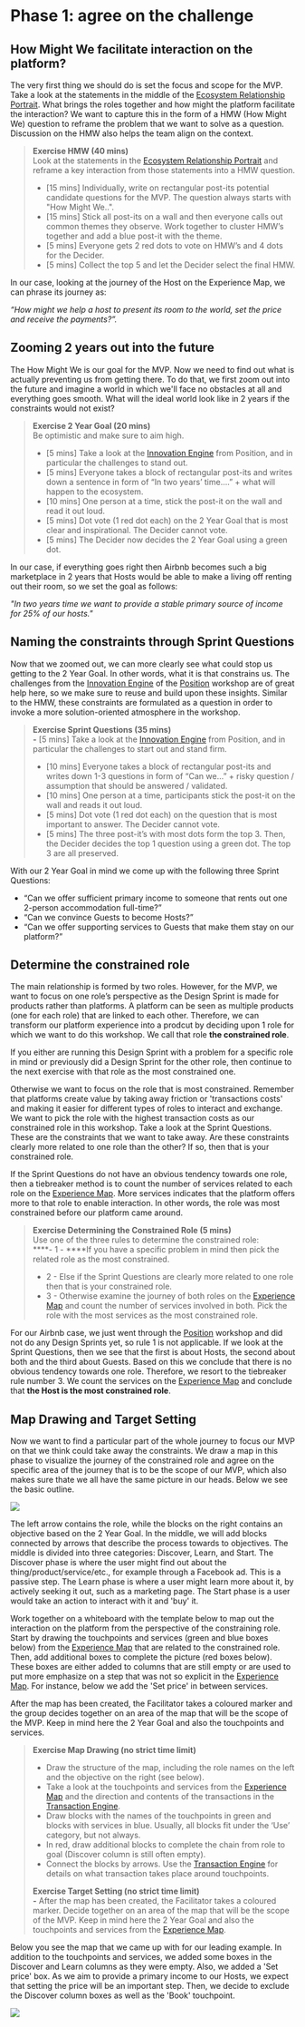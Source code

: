 # Phase 1: agree on the challenge

## How Might We facilitate interaction on the platform?

The very first thing we should do is set the focus and scope for the MVP. Take a look at the statements in the middle of the [Ecosystem Relationship Portrait](recap-inputs-from-position.md#the-main-ecosystem-relationship-from-the-ecosystem-portrait-canvas). What brings the roles together and how might the platform facilitate the interaction? We want to capture this in the form of a HMW \(How Might We\) question to reframe the problem that we want to solve as a question. Discussion on the HMW also helps the team align on the context.

> **Exercise HMW \(40 mins\)**  
> Look at the statements in the [Ecosystem Relationship Portrait](recap-inputs-from-position.md#the-main-ecosystem-relationship-from-the-ecosystem-portrait-canvas) and reframe a key interaction from those statements into a HMW question.   
> - \[15 mins\] Individually, write on rectangular post-its potential candidate questions for the MVP. The question always starts with "How Might We..".  
> - \[15 mins\] Stick all post-its on a wall and then everyone calls out common themes they observe. Work together to cluster HMW’s together and add a blue post-it with the theme.   
> - \[5 mins\] Everyone gets 2 red dots to vote on HMW’s and 4 dots for the Decider.   
> - \[5 mins\] Collect the top 5 and let the Decider select the final HMW.

In our case, looking at the journey of the Host on the Experience Map, we can phrase its journey as: 

_“How might we help a host to present its room to the world, set the price and receive the payments?”._

## Zooming 2 years out into the future

The How Might We is our goal for the MVP. Now we need to find out what is actually preventing us from getting there. To do that, we first zoom out into the future and imagine a world in which we'll face no obstacles at all and everything goes smooth. What will the ideal world look like in 2 years if the constraints would not exist? 

> **Exercise 2 Year Goal \(20 mins\)**  
> Be optimistic and make sure to aim high.   
> - \[5 mins\] Take a look at the [Innovation Engine](recap-inputs-from-position.md#the-challenges-and-services-from-the-innovation-engine) from Position, and in particular the challenges to stand out.   
> - \[5 mins\] Everyone takes a block of rectangular post-its and writes down a sentence in form of “In two years’ time….” + what will happen to the ecosystem.   
> - \[10 mins\] One person at a time, stick the post-it on the wall and read it out loud.   
> - \[5 mins\] Dot vote \(1 red dot each\) on the 2 Year Goal that is most clear and inspirational. The Decider cannot vote.   
> - \[5 mins\] The Decider now decides the 2 Year Goal using a green dot.

In our case, if everything goes right then Airbnb becomes such a big marketplace in 2 years that Hosts would be able to make a living off renting out their room, so we set the goal as follows: 

_"In two years time we want to provide a stable primary source of income for 25% of our hosts."_

## Naming the constraints through Sprint Questions

Now that we zoomed out, we can more clearly see what could stop us getting to the 2 Year Goal. In other words, what it is that constrains us. The challenges from the [Innovation Engine](recap-inputs-from-position.md#the-challenges-and-services-from-the-innovation-engine) of the [Position](https://position.futuring-architectures.com/) workshop are of great help here, so we make sure to reuse and build upon these insights. Similar to the HMW, these constraints are formulated as a question in order to invoke a more solution-oriented atmosphere in the workshop.

> **Exercise Sprint Questions \(35 mins\)  
> -** \[5 mins\] Take a look at the [Innovation Engine](recap-inputs-from-position.md#the-challenges-and-services-from-the-innovation-engine) from Position, and in particular the challenges to start out and stand firm.­  
> - \[10 mins\] Everyone takes a block of rectangular post-its and writes down 1-3 questions  in form of “Can we...” + risky question / assumption that should be answered / validated.  
> - \[10 mins\] One person at a time, participants stick the post-it on the wall and reads it out loud.  
> - \[5 mins\] Dot vote \(1 red dot each\) on the question that is most important to answer. The Decider cannot vote.   
> - \[5 mins\] The three post-it’s with most dots form the top 3. Then, the Decider decides the top 1 question using a green dot. The top 3 are all preserved.

With our 2 Year Goal in mind we come up with the following three Sprint Questions:

* “Can we offer sufficient primary income to someone that rents out one 2-person accommodation full-time?” 
* “Can we convince Guests to become Hosts?” 
* “Can we offer supporting services to Guests that make them stay on our platform?”

## Determine the constrained role 

The main relationship is formed by two roles. However, for the MVP, we want to focus on one role’s perspective as the Design Sprint is made for products rather than platforms. A platform can be seen as multiple products \(one for each role\) that are linked to each other. Therefore, we can transform our platform experience into a prodcut by deciding upon 1 role for which we want to do this workshop. We call that role **the constrained role**.

If you either are running this Design Sprint with a problem for a specific role in mind or previously did a Design Sprint for the other role, then continue to the next exercise with that role as the most constrained one. 

Otherwise we want to focus on the role that is most constrained. Remember that platforms create value by taking away friction or 'transactions costs' and making it easier for different types of roles to interact and exchange. We want to pick the role with the highest transaction costs as our constrained role in this workshop. Take a look at the Sprint Questions. These are the constraints that we want to take away. Are these constraints clearly more related to one role than the other? If so, then that is your constrained role.

If the Sprint Questions do not have an obvious tendency towards one role, then a tiebreaker method is to count the number of services related to each role on the [Experience Map](recap-inputs-from-position.md#the-journey-of-our-main-ecosystem-players-from-the-experience-map). More services indicates that the platform offers more to that role to enable interaction. In other words, the role was most constrained before our platform came around. 

> **Exercise Determining the Constrained Role \(5 mins\)**  
> Use one of the three rules to determine the constrained role:  
> ****- 1 - ****If you have a specific problem in mind then pick the related role as the most constrained.   
> - 2 - Else if the Sprint Questions are clearly more related to one role then that is your constrained role.   
> - 3 - Otherwise examine the journey of both roles on the [Experience Map](recap-inputs-from-position.md#the-journey-of-our-main-ecosystem-players-from-the-experience-map) and count the number of services involved in both. Pick the role with the most services as the most constrained role.

For our Airbnb case, we just went through the [Position](https://position.futuring-architectures.com/) workshop and did not do any Design Sprints yet, so rule 1 is not applicable. If we look at the Sprint Questions, then we see that the first is about Hosts, the second about both and the third about Guests. Based on this we conclude that there is no obvious tendency towards one role. Therefore, we resort to the tiebreaker rule number 3. We count the services on the [Experience Map](recap-inputs-from-position.md#the-journey-of-our-main-ecosystem-players-from-the-experience-map) and conclude that **the Host is the most constrained role**. 

## Map Drawing and Target Setting

Now we want to find a particular part of the whole journey to focus our MVP on that we think could take away the constraints. We draw a map in this phase to visualize the journey of the constrained role and agree on the specific area of the journey that is to be the scope of our MVP, which also makes sure thate we all have the same picture in our heads. Below we see the basic outline.

![](../.gitbook/assets/image%20%2813%29.png)

The left arrow contains the role, while the blocks on the right contains an objective based on the 2 Year Goal. In the middle, we will add blocks connected by arrows that describe the process towards to objectives. The middle is divided into three categories: Discover, Learn, and Start. The Discover phase is where the user might find out about the thing/product/service/etc., for example through a Facebook ad. This is a passive step. The Learn phase is where a user might learn more about it, by actively seeking it out, such as a marketing page. The Start phase is a user would take an action to interact with it and 'buy' it.

Work together on a whiteboard with the template below to map out the interaction on the platform from the perspective of the constraining role. Start by drawing the touchpoints and services \(green and blue boxes below\) from the [Experience Map](recap-inputs-from-position.md#the-journey-of-our-main-ecosystem-players-from-the-experience-map) that are related to the constrained role. Then, add additional boxes to complete the picture \(red boxes below\). These boxes are either added to columns that are still empty or are used to put more emphasize on a step that was not so explicit in the [Experience Map](recap-inputs-from-position.md#the-journey-of-our-main-ecosystem-players-from-the-experience-map). For instance, below we add the 'Set price' in between services.

After the map has been created, the Facilitator takes a coloured marker and the group decides together on an area of the map that will be the scope of the MVP. Keep in mind here the 2 Year Goal and also the touchpoints and services.

> **Exercise Map Drawing \(no strict time limit\)**  
> - Draw the structure of the map, including the role names on the left and the objective on the right \(see below\).   
> - Take a look at the touchpoints and services from the [Experience Map](recap-inputs-from-position.md#the-journey-of-our-main-ecosystem-players-from-the-experience-map) and the direction and contents of the transactions in the [Transaction Engine](recap-inputs-from-position.md#the-touchpoints-channels-and-exchanges-from-the-transaction-engine).   
> - Draw blocks with the names of the touchpoints in green and blocks with services in blue. Usually, all blocks fit under the ‘Use’ category, but not always.   
> - In red, draw additional blocks to complete the chain from role to goal \(Discover column is still often empty\).   
> - Connect the blocks by arrows. Use the [Transaction Engine](recap-inputs-from-position.md#the-touchpoints-channels-and-exchanges-from-the-transaction-engine) for details on what transaction takes place around touchpoints.
>
> **Exercise Target Setting \(no strict time limit\)  
> -** After the map has been created, the Facilitator takes a coloured marker. Decide together on an area of the map that will be the scope of the MVP. Keep in mind here the 2 Year Goal and also the touchpoints and services from the [Experience Map](recap-inputs-from-position.md#the-journey-of-our-main-ecosystem-players-from-the-experience-map).

Below you see the map that we came up with for our leading example. In addition to the touchpoints and services, we added some boxes in the Discover and Learn columns as they were empty. Also, we added a 'Set price' box. As we aim to provide a primary income to our Hosts, we expect that setting the price will be an important step. Then, we decide to exclude the Discover column boxes as well as the 'Book' touchpoint.

![](../.gitbook/assets/image%20%282%29.png)

## 



